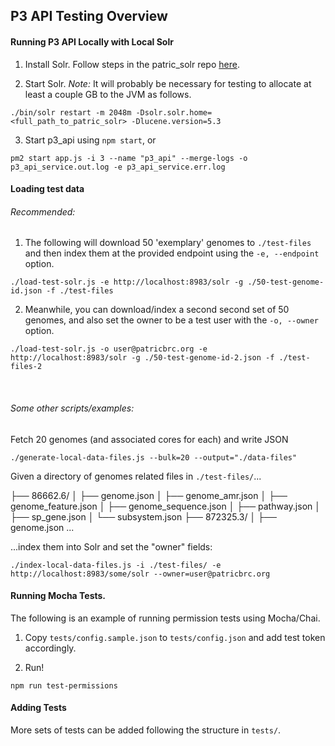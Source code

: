 
## P3 API Testing Overview

#### Running P3 API Locally with Local Solr

1.  Install Solr. Follow steps in the patric_solr repo [here](https://github.com/PATRIC3/patric_solr#installation).

2.  Start Solr. _Note:_ It will probably be necessary for testing to allocate at least a couple GB to the JVM as follows.

```
./bin/solr restart -m 2048m -Dsolr.solr.home=<full_path_to_patric_solr> -Dlucene.version=5.3
```

3.  Start p3_api using `npm start`, or

```
pm2 start app.js -i 3 --name "p3_api" --merge-logs -o p3_api_service.out.log -e p3_api_service.err.log
```

#### Loading test data

###### Recommended:

1) The following will download 50 'exemplary' genomes to `./test-files` and then index them at the provided endpoint using the `-e, --endpoint` option.

```
./load-test-solr.js -e http://localhost:8983/solr -g ./50-test-genome-id.json -f ./test-files
```

2) Meanwhile, you can download/index a second second set of 50 genomes, and also set the owner to be a test user with the `-o, --owner` option.

```
./load-test-solr.js -o user@patricbrc.org -e http://localhost:8983/solr -g ./50-test-genome-id-2.json -f ./test-files-2
```
<br>

###### Some other scripts/examples:

Fetch 20 genomes (and associated cores for each) and write JSON

```
./generate-local-data-files.js --bulk=20 --output="./data-files"
```

Given a directory of genomes related files in `./test-files/`...

├── 86662.6/
│   ├── genome.json
│   ├── genome_amr.json
│   ├── genome_feature.json
│   ├── genome_sequence.json
│   ├── pathway.json
│   ├── sp_gene.json
│   └── subsystem.json
├── 872325.3/
│   ├── genome.json
...

...index them into Solr and set the "owner" fields:
```
./index-local-data-files.js -i ./test-files/ -e http://localhost:8983/some/solr --owner=user@patricbrc.org
```




#### Running Mocha Tests.

The following is an example of running permission tests using Mocha/Chai.

1.  Copy `tests/config.sample.json` to `tests/config.json` and add test token accordingly.

2.  Run!

```
npm run test-permissions
```


#### Adding Tests

More sets of tests can be added following the structure in `tests/`.
